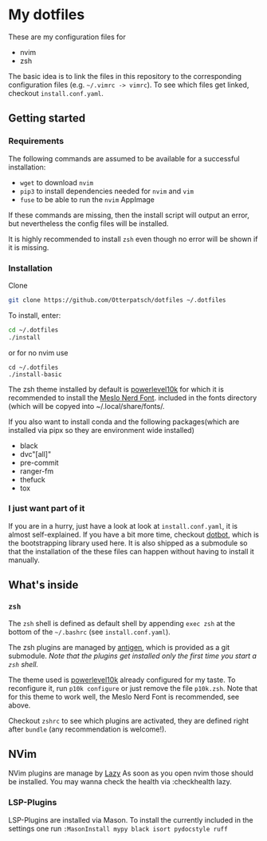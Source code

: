 # My dotfiles

These are my configuration files for

  * nvim
  * zsh

The basic idea is to link the files in this repository to the corresponding
configuration files (e.g. `~/.vimrc -> vimrc`).  To see which files get linked,
checkout `install.conf.yaml`.

## Getting started

### Requirements

The following commands are assumed to be available for a successful installation:

* `wget` to download `nvim`
* `pip3` to install dependencies needed for `nvim` and `vim`
* `fuse` to be able to run the `nvim` AppImage

If these commands are missing, then the install script will output an error,
but nevertheless the config files will be installed.

It is highly recommended to install `zsh` even though no error will be shown if
it is missing.

### Installation

Clone
```bash
git clone https://github.com/Otterpatsch/dotfiles ~/.dotfiles
```

To install, enter:
```bash
cd ~/.dotfiles
./install
```
or for no nvim use
```
cd ~/.dotfiles
./install-basic 
```

The zsh theme installed by default is
[powerlevel10k](https://github.com/romkatv/powerlevel10k) for which it is
recommended to install the [Meslo Nerd
Font](https://github.com/romkatv/powerlevel10k#meslo-nerd-font-patched-for-powerlevel10k).
included in the fonts directory (which will be copyed into ~/.local/share/fonts/. 

If you also want to install conda and the following packages(which are installed via pipx so they are environment wide installed)
  - black
  - dvc"[all]"
  - pre-commit
  - ranger-fm
  - thefuck
  - tox

### I just want part of it

If you are in a hurry, just have a look at look at `install.conf.yaml`, it is
almost self-explained.  If you have a bit more time, checkout
[dotbot](https://github.com/anishathalye/dotbot), which is the bootstrapping
library used here.  It is also shipped as a submodule so that the installation
of the these files can happen without having to install it manually.

## What's inside

### `zsh`

The `zsh` shell is defined as default shell by appending `exec zsh` at the
bottom of the `~/.bashrc` (see `install.conf.yaml`).

The zsh plugins are managed by [antigen](https://github.com/zsh-users/antigen),
which is provided as a git submodule.  _Note that the plugins get installed
only the first time you start a `zsh` shell._

The theme used is [powerlevel10k](https://github.com/romkatv/powerlevel10k)
already configured for my taste.  To reconfigure it, run `p10k configure` or
just remove the file `p10k.zsh`.  Note that for this theme to work well, the
Meslo Nerd Font is recommended, see above.

Checkout `zshrc` to see which plugins are activated, they are defined right
after `bundle` (any recommendation is welcome!).

## NVim

NVim plugins are manage by [Lazy](https://github.com/folke/lazy.nvim)
As soon as you open nvim those should be installed. You may wanna check the health via :checkhealth lazy.

### LSP-Plugins

LSP-Plugins are installed via Mason. To install the currently included in the settings one run `:MasonInstall mypy black isort pydocstyle ruff `

